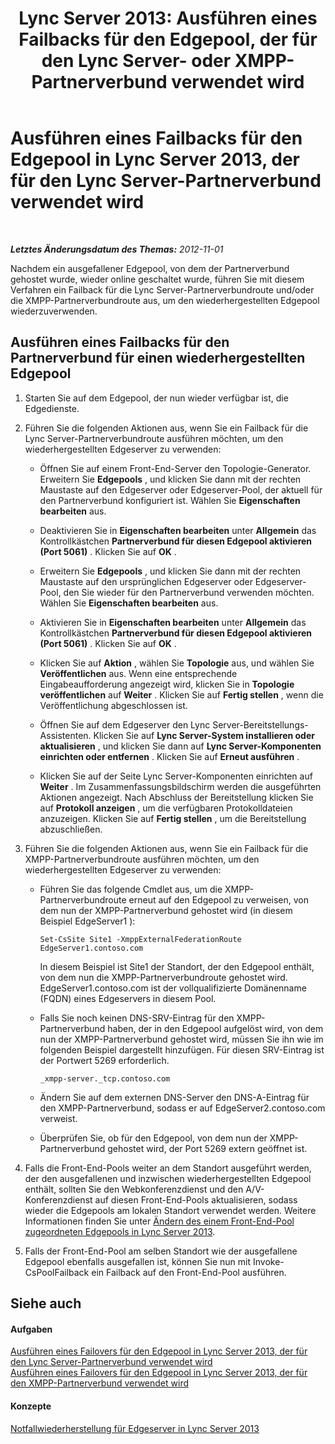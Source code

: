 ﻿---
title: 'Lync Server 2013: Ausführen eines Failbacks für den Edgepool, der für den Lync Server- oder XMPP-Partnerverbund verwendet wird'
TOCTitle: Ausführen eines Failbacks für den Edgepool, der für den Lync Server- oder XMPP-Partnerverbund verwendet wird
ms:assetid: d40097a1-1bed-44dc-aeb6-0871927ab2b9
ms:mtpsurl: https://technet.microsoft.com/de-de/library/JJ721897(v=OCS.15)
ms:contentKeyID: 49890961
ms.date: 05/19/2016
mtps_version: v=OCS.15
ms.translationtype: HT
---

# Ausführen eines Failbacks für den Edgepool in Lync Server 2013, der für den Lync Server-Partnerverbund verwendet wird

 

_**Letztes Änderungsdatum des Themas:** 2012-11-01_

Nachdem ein ausgefallener Edgepool, von dem der Partnerverbund gehostet wurde, wieder online geschaltet wurde, führen Sie mit diesem Verfahren ein Failback für die Lync Server-Partnerverbundroute und/oder die XMPP-Partnerverbundroute aus, um den wiederhergestellten Edgepool wiederzuverwenden.

## Ausführen eines Failbacks für den Partnerverbund für einen wiederhergestellten Edgepool

1.  Starten Sie auf dem Edgepool, der nun wieder verfügbar ist, die Edgedienste.

2.  Führen Sie die folgenden Aktionen aus, wenn Sie ein Failback für die Lync Server-Partnerverbundroute ausführen möchten, um den wiederhergestellten Edgeserver zu verwenden:
    
      - Öffnen Sie auf einem Front-End-Server den Topologie-Generator. Erweitern Sie **Edgepools** , und klicken Sie dann mit der rechten Maustaste auf den Edgeserver oder Edgeserver-Pool, der aktuell für den Partnerverbund konfiguriert ist. Wählen Sie **Eigenschaften bearbeiten** aus.
    
      - Deaktivieren Sie in **Eigenschaften bearbeiten** unter **Allgemein** das Kontrollkästchen **Partnerverbund für diesen Edgepool aktivieren (Port 5061)** . Klicken Sie auf **OK** .
    
      - Erweitern Sie **Edgepools** , und klicken Sie dann mit der rechten Maustaste auf den ursprünglichen Edgeserver oder Edgeserver-Pool, den Sie wieder für den Partnerverbund verwenden möchten. Wählen Sie **Eigenschaften bearbeiten** aus.
    
      - Aktivieren Sie in **Eigenschaften bearbeiten** unter **Allgemein** das Kontrollkästchen **Partnerverbund für diesen Edgepool aktivieren (Port 5061)** . Klicken Sie auf **OK** .
    
      - Klicken Sie auf **Aktion** , wählen Sie **Topologie** aus, und wählen Sie **Veröffentlichen** aus. Wenn eine entsprechende Eingabeaufforderung angezeigt wird, klicken Sie in **Topologie veröffentlichen** auf **Weiter** . Klicken Sie auf **Fertig stellen** , wenn die Veröffentlichung abgeschlossen ist.
    
      - Öffnen Sie auf dem Edgeserver den Lync Server-Bereitstellungs-Assistenten. Klicken Sie auf **Lync Server-System installieren oder aktualisieren** , und klicken Sie dann auf **Lync Server-Komponenten einrichten oder entfernen** . Klicken Sie auf **Erneut ausführen** .
    
      - Klicken Sie auf der Seite Lync Server-Komponenten einrichten auf **Weiter** . Im Zusammenfassungsbildschirm werden die ausgeführten Aktionen angezeigt. Nach Abschluss der Bereitstellung klicken Sie auf **Protokoll anzeigen** , um die verfügbaren Protokolldateien anzuzeigen. Klicken Sie auf **Fertig stellen** , um die Bereitstellung abzuschließen.

3.  Führen Sie die folgenden Aktionen aus, wenn Sie ein Failback für die XMPP-Partnerverbundroute ausführen möchten, um den wiederhergestellten Edgeserver zu verwenden:
    
      - Führen Sie das folgende Cmdlet aus, um die XMPP-Partnerverbundroute erneut auf den Edgepool zu verweisen, von dem nun der XMPP-Partnerverbund gehostet wird (in diesem Beispiel EdgeServer1 ):
        
            Set-CsSite Site1 -XmppExternalFederationRoute EdgeServer1.contoso.com
        
        In diesem Beispiel ist Site1 der Standort, der den Edgepool enthält, von dem nun die XMPP-Partnerverbundroute gehostet wird. EdgeServer1.contoso.com ist der vollqualifizierte Domänenname (FQDN) eines Edgeservers in diesem Pool.
    
      - Falls Sie noch keinen DNS-SRV-Eintrag für den XMPP-Partnerverbund haben, der in den Edgepool aufgelöst wird, von dem nun der XMPP-Partnerverbund gehostet wird, müssen Sie ihn wie im folgenden Beispiel dargestellt hinzufügen. Für diesen SRV-Eintrag ist der Portwert 5269 erforderlich.
        
            _xmpp-server._tcp.contoso.com
    
      - Ändern Sie auf dem externen DNS-Server den DNS-A-Eintrag für den XMPP-Partnerverbund, sodass er auf EdgeServer2.contoso.com verweist.
    
      - Überprüfen Sie, ob für den Edgepool, von dem nun der XMPP-Partnerverbund gehostet wird, der Port 5269 extern geöffnet ist.

4.  Falls die Front-End-Pools weiter an dem Standort ausgeführt werden, der den ausgefallenen und inzwischen wiederhergestellten Edgepool enthält, sollten Sie den Webkonferenzdienst und den A/V-Konferenzdienst auf diesen Front-End-Pools aktualisieren, sodass wieder die Edgepools am lokalen Standort verwendet werden. Weitere Informationen finden Sie unter [Ändern des einem Front-End-Pool zugeordneten Edgepools in Lync Server 2013](lync-server-2013-changing-the-edge-pool-associated-with-a-front-end-pool.md).

5.  Falls der Front-End-Pool am selben Standort wie der ausgefallene Edgepool ebenfalls ausgefallen ist, können Sie nun mit Invoke-CsPoolFailback ein Failback auf den Front-End-Pool ausführen.

## Siehe auch

#### Aufgaben

[Ausführen eines Failovers für den Edgepool in Lync Server 2013, der für den Lync Server-Partnerverbund verwendet wird](lync-server-2013-failing-over-the-edge-pool-used-for-lync-server-federation.md)  
[Ausführen eines Failovers für den Edgepool in Lync Server 2013, der für den XMPP-Partnerverbund verwendet wird](lync-server-2013-failing-over-the-edge-pool-used-for-xmpp-federation.md)  

#### Konzepte

[Notfallwiederherstellung für Edgeserver in Lync Server 2013](lync-server-2013-edge-server-disaster-recovery.md)


